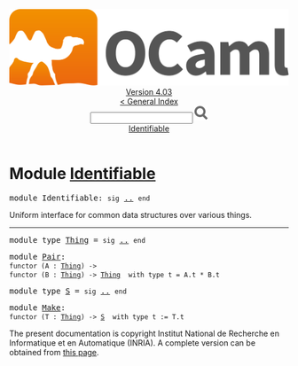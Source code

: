 <!-- ((! set title API !)) ((! set documentation !)) ((! set api !)) ((! set nobreadcrumb !)) -->
<div class="api"><header><nav class="toc brand"><a class="brand" href="https://ocaml.org/"><img src="colour-logo-gray.svg" class="svg" alt="OCaml"></a></nav><nav class="toc"><div class="toc_version"><a href="/docs" id="version-select">Version 4.03</a></div><a href="index.html">&lt; General Index</a><div class="api_search"><input type="text" name="apisearch" id="api_search" oninput="mySearch(false);" onkeypress="this.oninput();" onclick="this.oninput();" onpaste="this.oninput();">
<img src="search_icon.svg" alt="Search" class="svg" onclick="mySearch(false)"></div>
<div id="search_results"></div><div class="toc_title"><a href="#top">Identifiable</a></div><ul></ul></nav></header>

<h1>Module <a href="type_Identifiable.html">Identifiable</a></h1>

<pre><span class="keyword">module</span> Identifiable: <code class="code"><span class="keyword">sig</span></code> <a href="Identifiable.html">..</a> <code class="code"><span class="keyword">end</span></code></pre><div class="info module top">
Uniform interface for common data structures over various things.<br>
</div>
<hr width="100%">

<pre><span class="keyword">module type</span> <a href="Identifiable.Thing.html">Thing</a> = <code class="code"><span class="keyword">sig</span></code> <a href="Identifiable.Thing.html">..</a> <code class="code"><span class="keyword">end</span></code></pre>
<pre><span class="keyword">module</span> <a href="Identifiable.Pair.html">Pair</a>: <div class="sig_block"><code class="code"><span class="keyword">functor</span> (</code><code class="code"><span class="constructor">A</span></code><code class="code"> : </code><code class="type"><a href="Identifiable.Thing.html">Thing</a></code><code class="code">) <span class="keywordsign">-&gt;</span> </code><div class="sig_block"><code class="code"><span class="keyword">functor</span> (</code><code class="code"><span class="constructor">B</span></code><code class="code"> : </code><code class="type"><a href="Identifiable.Thing.html">Thing</a></code><code class="code">) <span class="keywordsign">-&gt;</span> </code><code class="type"><a href="Identifiable.Thing.html">Thing</a></code><code class="type">  with type t = A.t * B.t</code></div></div></pre>
<pre><span class="keyword">module type</span> <a href="Identifiable.S.html">S</a> = <code class="code"><span class="keyword">sig</span></code> <a href="Identifiable.S.html">..</a> <code class="code"><span class="keyword">end</span></code></pre>
<pre><span class="keyword">module</span> <a href="Identifiable.Make.html">Make</a>: <div class="sig_block"><code class="code"><span class="keyword">functor</span> (</code><code class="code"><span class="constructor">T</span></code><code class="code"> : </code><code class="type"><a href="Identifiable.Thing.html">Thing</a></code><code class="code">) <span class="keywordsign">-&gt;</span> </code><code class="type"><a href="Identifiable.S.html">S</a></code><code class="type">  with type t := T.t</code></div></pre><div class="copyright">The present documentation is copyright Institut National de Recherche en Informatique et en Automatique (INRIA). A complete version can be obtained from <a href="http://caml.inria.fr/pub/docs/manual-ocaml/">this page</a>.</div></div>